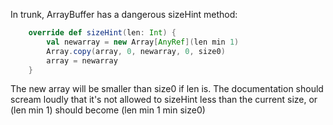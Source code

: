 In trunk, ArrayBuffer has a dangerous sizeHint method:
```scala
    override def sizeHint(len: Int) {
        val newarray = new Array[AnyRef](len min 1)
        Array.copy(array, 0, newarray, 0, size0)
        array = newarray
    }
```
The new array will be smaller than size0 if len is.  The documentation should scream loudly that it's not allowed to sizeHint less than the current size, or (len min 1) should become (len min 1 min size0)
